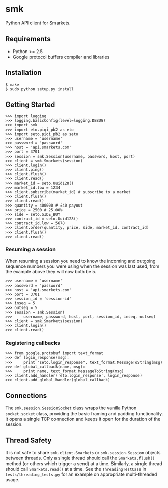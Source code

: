 # smk

Python API client for Smarkets.

## Requirements

* Python >= 2.5
* Google protocol buffers compiler and libraries


## Installation

    $ make
    $ sudo python setup.py install


## Getting Started

    >>> import logging
    >>> logging.basicConfig(level=logging.DEBUG)
    >>> import smk
    >>> import eto.piqi_pb2 as eto
    >>> import seto.piqi_pb2 as seto
    >>> username = 'username'
    >>> password = 'password'
    >>> host = 'api.smarkets.com'
    >>> port = 3701
    >>> session = smk.Session(username, password, host, port)
    >>> client = smk.Smarkets(session)
    >>> client.login()
    >>> client.ping()
    >>> client.flush()
    >>> client.read()
    >>> market_id = seto.Uuid128()
    >>> market_id.low = 1234
    >>> client.subscribe(market_id) # subscribe to a market
    >>> client.flush()
    >>> client.read()
    >>> quantity = 400000 # £40 payout
    >>> price = 2500 # 25.00%
    >>> side = seto.SIDE_BUY
    >>> contract_id = seto.Uuid128()
    >>> contract_id.low = 5678
    >>> client.order(quantity, price, side, market_id, contract_id)
    >>> client.flush()
    >>> client.read()


### Resuming a session

When resuming a session you need to know the incoming and outgoing
sequence numbers you were using when the session was last used, from
the example above they will now both be 5.

    >>> username = 'username'
    >>> password = 'password'
    >>> host = 'api.smarkets.com'
    >>> port = 3701
    >>> session_id = 'session-id'
    >>> inseq = 5
    >>> outseq = 5
    >>> session = smk.Session(
    >>>     username, password, host, port, session_id, inseq, outseq)
    >>> client = smk.Smarkets(session)
    >>> client.login()
    >>> client.read()


### Registering callbacks

    >>> from google.protobuf import text_format
    >>> def login_response(msg):
    >>>     print "seto.login_response", text_format.MessageToString(msg)
    >>> def global_callback(name, msg):
    >>>     print name, text_format.MessageToString(msg)
    >>> client.add_handler('eto.login_response', login_response)
    >>> client.add_global_handler(global_callback)


## Connections

The `smk.session.SessionSocket` class wraps the vanilla Python
`socket.socket` class, providing the basic framing and padding
functionality. It opens a single TCP connection and keeps it open for
the duration of the session.


## Thread Safety

It is not safe to share `smk.client.Smarkets` or `smk.session.Session`
objects between threads. Only a single thread should call the
`Smarkets.flush()` method (or others which trigger a send) at a
time. Similarly, a single thread should call `Smarkets.read()` at a
time. See the `ThreadingTestCase` in `tests/threading_tests.py` for an
example on appropriate multi-threaded usage.

